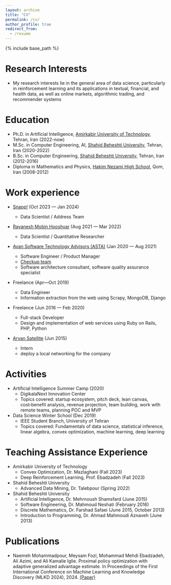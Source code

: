 ```yaml
---
layout: archive
title: "CV"
permalink: /cv/
author_profile: true
redirect_from:
  - /resume
---
```


{% include base_path %}

Research Interests
======
* My research interests lie in the general area of data science, particularly in reinforcement learning and its applications in textual, financial, and health data, as well as online markets, algorithmic trading, and recommender systems


Education
======
* Ph.D. in Artificial Intelligence, [Amirkabir University of Technology](http://aut.ac.ir/), Tehran, Iran (2022-now)
* M.Sc. in Computer Engineering, AI, [Shahid Beheshti University](https://sbu.ac.ir/), Tehran, Iran (2020-2022)
* B.Sc. in Computer Engineering, [Shahid Beheshti University](https://sbu.ac.ir/), Tehran, Iran (2012-2016)
* Diploma in Mathematics and Physics, [Hakim Nezami High School](http://mandegarsch.ir/), Qom, Iran (2008-2012)

Work experience
======
* [Snapp!](http://snapp.ir/) (Oct 2023 — Jan 2024)
  * Data Scientist / Address Team

* [Rayanesh Mobin Hooshyar](http://hooshyara.ir/) (Aug 2021 — Mar 2022)
  * Data Scientist / Quantitative Researcher

* [Avan Software Technology Advisors (ASTA)](https://asta.ir/) (Jan 2020 — Aug 2021)
  * Software Engineer / Product Manager
  * [Checkup team](https://asta.ir/checkup)
  * Software architecture consultant, software quality assurance specialist

* Freelance (Apr—Oct 2019)
  * Data Engineer
  * Information extraction from the web using Scrapy, MongoDB, Django
  
* Freelance (Jun 2016 — Feb 2020)
  * Full-stack Developer
  * Design and implementation of web services using Ruby on Rails, PHP, Python
  
* [Aryan Satellite](http://www.aryansat.ir/) (Jun 2015)
  * Intern
  * deploy a local networking for the company
  

Activities
======
* Artificial Intelligence Summer Camp (2020)
  * DigikalaNext Innovation Center
  * Topics covered: startup ecosystem, pitch deck, lean canvas, cost‑benefit analysis, revenue projection, team building, work with remote teams, planning POC and MVP
* Data Science Winter School (Dec 2019)
  * IEEE Student Branch, University of Tehran
  * Topics covered: Fundamentals of data science, statistical inference, linear algebra, convex optimization, machine learning, deep learning
  
Teaching Assistance Experience
======
* Amirkabir University of Technology
  * Convex Optimization, Dr. Mazlaghani (Fall 2023)
  * Deep Reinforcement Learning, Prof. Ebadzadeh (Fall 2023)
* Shahid Beheshti University
  * Advanced Data Mining, Dr. Talebpour (Spring 2022)
* Shahid Beheshti University
  * Artificial Intelligence, Dr. Mehrnoush Shamsfard (June 2015)
  * Software Engineering, Dr. Mahmoud Neshati (February 2016)
  * Discrete Mathematics, Dr. Farshad Safaei (June 2015, October 2013)
  * Introduction to Programming, Dr. Ahmad Mahmoudi Aznaveh (June 2013)

Publications
======
* Naemeh Mohammadpour, Meysam Fozi, Mohammad Mehdi Ebadzadeh, Ali Azimi, and Ali Kamalie Iglie. Proximal policy optimization with adaptive generalized advantage estimate. In Proceedings of the First International Conference on Machine Learning and Knowledge Discovery (MLKD 2024), 2024. [(Paper)](https://mlkd.aut.ac.ir/proceedings/2024/paper/4B.7.pdf)
